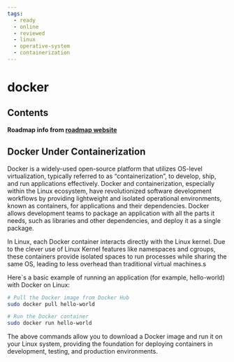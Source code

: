 ```yaml
---
tags:
  - ready
  - online
  - reviewed
  - linux
  - operative-system
  - containerization
---
```


# docker

## Contents

__Roadmap info from [roadmap website](https://roadmap.sh/linux/containerization/docker)__

## Docker Under Containerization

Docker is a widely-used open-source platform that utilizes OS-level virtualization, typically referred to as “containerization”, to develop, ship, and run applications effectively. Docker and containerization, especially within the Linux ecosystem, have revolutionized software development workflows by providing lightweight and isolated operational environments, known as containers, for applications and their dependencies. Docker allows development teams to package an application with all the parts it needs, such as libraries and other dependencies, and deploy it as a single package.

In Linux, each Docker container interacts directly with the Linux kernel. Due to the clever use of Linux Kernel features like namespaces and cgroups, these containers provide isolated spaces to run processes while sharing the same OS, leading to less overhead than traditional virtual machines.s

Here`s a basic example of running an application (for example, hello-world) with Docker on Linux:

```bash
# Pull the Docker image from Docker Hub
sudo docker pull hello-world

# Run the Docker container
sudo docker run hello-world

```

The above commands allow you to download a Docker image and run it on your Linux system, providing the foundation for deploying containers in development, testing, and production environments.
